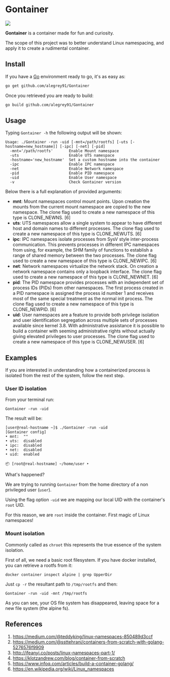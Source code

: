 # Gontainer

![](./Gontainer.jpg)

**Gontainer** is a container made for fun and curiosity.

The scope of this project was to better understand Linux namespacing, and apply it to create a rudimental container.



## Install

If you have a [Go](https://golang.org/) environment ready to go, it's as easy as:

```bash
go get github.com/alegrey91/Gontainer
```

Once you retrieved you are ready to build:

```bash
go build github.com/alegrey91/Gontainer
```



## Usage

Typing `Gontainer -h` the following output will be shown:

```
Usage: ./Gontainer -run -uid [-mnt=/path/rootfs] [-uts [-hostname=new_hostname]] [-ipc] [-net] [-pid]
  -mnt='/path/rootfs'   	Enable Mount namespace
  -uts                  	Enable UTS namespace
  -hostname='new_hostname'  Set a custom hostname into the container
  -ipc                  	Enable IPC namespace
  -net                  	Enable Network namespace
  -pid                  	Enable PID namespace
  -uid                  	Enable User namespace
  -v						Check Gontainer version
```

Below there is a full explanation of provided arguments:

* **mnt**: Mount namespaces control mount points. Upon creation the mounts from the current mount namespace are copied to the new namespace. The clone flag used to create a new namespace of this type is CLONE_NEWNS. [6]
* **uts**: UTS namespaces allow a single system to appear to have different host and domain names to different processes. The clone flag used to create a new namespace of this type is CLONE_NEWUTS. [6]
* **ipc**: IPC namespaces isolate processes from SysV style inter-process communication. This prevents processes in different IPC namespaces from using, for  example, the SHM family of functions to establish a range of shared  memory between the two processes. The clone flag used to create a new namespace of this type is CLONE_NEWIPC. [6]
* **net**: Network namespaces virtualize the network stack. On creation a network namespace contains only a loopback interface. The clone flag used to create a new namespace of this type is CLONE_NEWNET. [6]
* **pid**: The PID namespace provides processes with an independent set of process IDs (PIDs) from other namespaces. The first process created in a PID namespace is assigned the process id  number 1 and receives most of the same special treatment as the normal  init process. The clone flag used to create a new namespace of this type is CLONE_NEWPID. [6]
* **uid**: User namespaces are a feature to provide both privilege isolation and  user identification segregation across multiple sets of processes  available since kernel 3.8. With administrative assistance it is possible to build a container with  seeming administrative rights without actually giving elevated  privileges to user processes. The clone flag used to create a new namespace of this type is CLONE_NEWUSER. [6]



## Examples

If you are interested in understanding how a containerized process is isolated from the rest of the system, follow the next step.

### User ID isolation

From your terminal run:

```Gontainer -run -uid```

The result will be:

```
[user@real-hostname ~]$ ./Gontainer -run -uid
[Gontainer config]
• mnt:  ""
• uts:  disabled
• ipc:  disabled
• net:  disabled
• uid:  enabled

📦 [root@real-hostname] ~/home/user ‣  
```

What's happened? 

We are trying to running `Gontainer` from the home directory of a non privileged user (`user`).

Using the flag option `-uid` we are mapping our local UID with the container's `root` UID.

For this reason, we are `root` inside the container. First magic of Linux namespaces!

### Mount isolation

Commonly called as `chroot` this represents the true essence of the system isolation.

First of all, we need a basic root filesystem. If you have docker installed, you can retrieve a rootfs from it:

`docker container inspect alpine | grep UpperDir`

Just `cp -r` the resultant path to `/tmp/rootfs` and then:

`Gontainer -run -uid -mnt /tmp/rootfs`

As you can see, your OS file system has disappeared, leaving space for a new file system (the alpine fs).



## References

1. https://medium.com/@teddyking/linux-namespaces-850489d3ccf
2. https://medium.com/@ssttehrani/containers-from-scratch-with-golang-5276576f9909
3. http://ifeanyi.co/posts/linux-namespaces-part-1/
4. https://klotzandrew.com/blog/container-from-scratch
5. https://www.infoq.com/articles/build-a-container-golang/
6. https://en.wikipedia.org/wiki/Linux_namespaces

